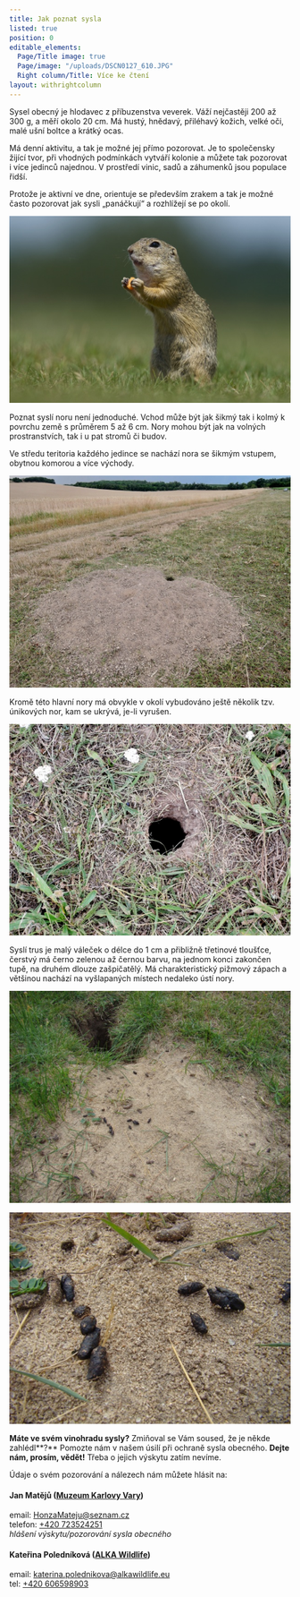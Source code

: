 ```yaml
---
title: Jak poznat sysla
listed: true
position: 0
editable_elements:
  Page/Title image: true
  Page/image: "/uploads/DSCN0127_610.JPG"
  Right column/Title: Více ke čtení
layout: withrightcolumn
---
```

Sysel obecný je hlodavec z příbuzenstva veverek. Váží nejčastěji 200 až
300 g, a měří okolo 20 cm. Má hustý, hnědavý, přiléhavý kožich, velké
oči, malé ušní boltce a krátký ocas.

Má denní aktivitu, a tak je možné jej přímo pozorovat. Je to společensky
žijící tvor, při vhodných podmínkách vytváří kolonie a můžete tak
pozorovat i více jedinců najednou. V prostředí vinic, sadů a záhumenků
jsou populace řidší.

Protože je aktivní ve dne, orientuje se především zrakem a tak je možné
často pozorovat jak sysli „panáčkují“ a rozhlížejí se po okolí.

![](/uploads/_KMB6072_610.jpg)

Poznat syslí noru není jednoduché. Vchod může být jak šikmý tak i kolmý k povrchu země s průměrem 5 až 6 cm. Nory mohou být jak na volných prostranstvích, tak i u pat stromů či budov.

Ve středu teritoria každého jedince se nachází nora se šikmým vstupem,
obytnou komorou a více východy.

![](/uploads/DSCN0142_610.JPG)

Kromě této hlavní nory má obvykle v okolí vybudováno ještě několik tzv.
únikových nor, kam se ukrývá, je-li vyrušen.

![](/uploads/DSCN0139_610.JPG)

Syslí trus je malý váleček o délce do 1 cm a přibližně třetinové
tloušťce, čerstvý má černo zelenou až černou barvu, na jednom konci
zakončen tupě, na druhém dlouze zašpičatělý. Má charakteristický pižmový
zápach a většinou nachází na vyšlapaných místech nedaleko ústí nory.

![](/uploads/DSC09864_610.JPG)

![](/uploads/DSC09865_610.JPG)

**Máte ve svém vinohradu sysly?** Zmiňoval se Vám soused, že je někde
zahlédl**?** Pomozte nám v našem úsilí při ochraně sysla
obecného. **Dejte nám, prosím, vědět!** Třeba o jejich výskytu
zatím nevíme.

Údaje o svém pozorování a nálezech nám můžete hlásit na:

#### Jan Matějů ([Muzeum Karlovy Vary][1])

email: [HonzaMateju@seznam.cz](mailto:HonzaMateju@seznam.cz)  
telefon: [+420 723524251](tel:+420-723-524-251)  
*hlášení výskytu/pozorování sysla obecného*

#### Kateřina Poledníková ([ALKA Wildlife][2])

email: [katerina.polednikova@alkawildlife.eu](mailto:katerina.polednikova@alkawildlife.eu)  
tel: [+420 606598903](tel:+420-606-598-903)


[1]: http://kvmuz.cz/
[2]: http://www.alkawildlife.eu/
